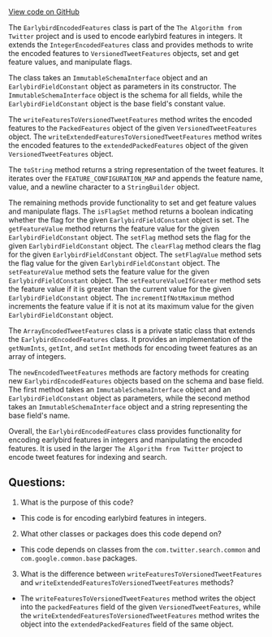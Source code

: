 [View code on GitHub](https://github.com/misbahsy/the-algorithm/src/java/com/twitter/search/common/schema/earlybird/EarlybirdEncodedFeatures.java)

The `EarlybirdEncodedFeatures` class is part of the `The Algorithm from Twitter` project and is used to encode earlybird features in integers. It extends the `IntegerEncodedFeatures` class and provides methods to write the encoded features to `VersionedTweetFeatures` objects, set and get feature values, and manipulate flags. 

The class takes an `ImmutableSchemaInterface` object and an `EarlybirdFieldConstant` object as parameters in its constructor. The `ImmutableSchemaInterface` object is the schema for all fields, while the `EarlybirdFieldConstant` object is the base field's constant value. 

The `writeFeaturesToVersionedTweetFeatures` method writes the encoded features to the `PackedFeatures` object of the given `VersionedTweetFeatures` object. The `writeExtendedFeaturesToVersionedTweetFeatures` method writes the encoded features to the `extendedPackedFeatures` object of the given `VersionedTweetFeatures` object. 

The `toString` method returns a string representation of the tweet features. It iterates over the `FEATURE_CONFIGURATION_MAP` and appends the feature name, value, and a newline character to a `StringBuilder` object. 

The remaining methods provide functionality to set and get feature values and manipulate flags. The `isFlagSet` method returns a boolean indicating whether the flag for the given `EarlybirdFieldConstant` object is set. The `getFeatureValue` method returns the feature value for the given `EarlybirdFieldConstant` object. The `setFlag` method sets the flag for the given `EarlybirdFieldConstant` object. The `clearFlag` method clears the flag for the given `EarlybirdFieldConstant` object. The `setFlagValue` method sets the flag value for the given `EarlybirdFieldConstant` object. The `setFeatureValue` method sets the feature value for the given `EarlybirdFieldConstant` object. The `setFeatureValueIfGreater` method sets the feature value if it is greater than the current value for the given `EarlybirdFieldConstant` object. The `incrementIfNotMaximum` method increments the feature value if it is not at its maximum value for the given `EarlybirdFieldConstant` object. 

The `ArrayEncodedTweetFeatures` class is a private static class that extends the `EarlybirdEncodedFeatures` class. It provides an implementation of the `getNumInts`, `getInt`, and `setInt` methods for encoding tweet features as an array of integers. 

The `newEncodedTweetFeatures` methods are factory methods for creating new `EarlybirdEncodedFeatures` objects based on the schema and base field. The first method takes an `ImmutableSchemaInterface` object and an `EarlybirdFieldConstant` object as parameters, while the second method takes an `ImmutableSchemaInterface` object and a string representing the base field's name. 

Overall, the `EarlybirdEncodedFeatures` class provides functionality for encoding earlybird features in integers and manipulating the encoded features. It is used in the larger `The Algorithm from Twitter` project to encode tweet features for indexing and search.
## Questions: 
 1. What is the purpose of this code?
- This code is for encoding earlybird features in integers.

2. What other classes or packages does this code depend on?
- This code depends on classes from the `com.twitter.search.common` and `com.google.common.base` packages.

3. What is the difference between `writeFeaturesToVersionedTweetFeatures` and `writeExtendedFeaturesToVersionedTweetFeatures` methods?
- The `writeFeaturesToVersionedTweetFeatures` method writes the object into the `packedFeatures` field of the given `VersionedTweetFeatures`, while the `writeExtendedFeaturesToVersionedTweetFeatures` method writes the object into the `extendedPackedFeatures` field of the same object.